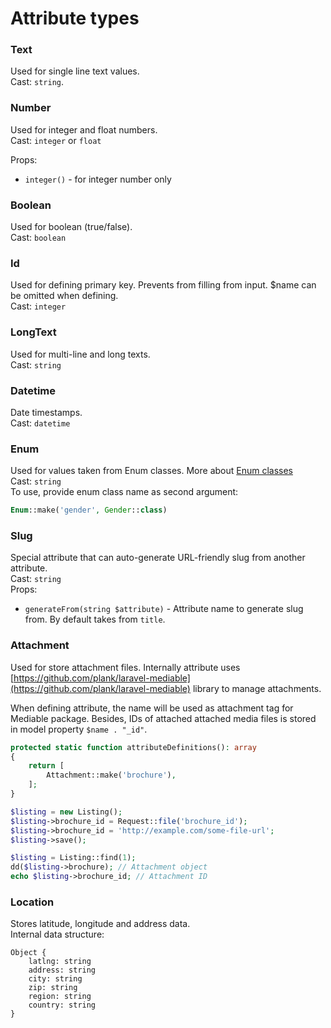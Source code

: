 # Attribute types

### Text

Used for single line text values.  
Cast: `string`.

### Number

Used for integer and float numbers.  
Cast: `integer` or `float`

Props:

* `integer()` - for integer number only

### Boolean

Used for boolean \(true/false\).  
Cast: `boolean`

### Id

Used for defining primary key. Prevents from filling from input. $name can be omitted when defining.  
Cast: `integer`

### LongText

Used for multi-line and long texts.  
Cast: `string`

### Datetime

Date timestamps.  
Cast: `datetime`

### Enum

Used for values taken from Enum classes. More about [Enum classes](https://artkonekt.github.io/enum/#/)  
Cast: `string`  
To use, provide enum class name as second argument:

```php
Enum::make('gender', Gender::class)
```

### Slug

Special attribute that can auto-generate URL-friendly slug from another attribute.  
Cast: `string`  
Props:

* `generateFrom(string $attribute)` - Attribute name to generate slug from. By default takes from `title`.

### Attachment

Used for store attachment files. Internally attribute uses [https://github.com/plank/laravel-mediable](https://github.com/plank/laravel-mediable) library to manage attachments.

When defining attribute, the name will be used as attachment tag for Mediable package. Besides, IDs of attached attached media files is stored in model property `$name . "_id"`.

```php
protected static function attributeDefinitions(): array
{
    return [
        Attachment::make('brochure'),
    ];
}

$listing = new Listing();
$listing->brochure_id = Request::file('brochure_id');
$listing->brochure_id = 'http://example.com/some-file-url';
$listing->save();

$listing = Listing::find(1);
dd($listing->brochure); // Attachment object
echo $listing->brochure_id; // Attachment ID
```

### Location

Stores latitude, longitude and address data.  
Internal data structure:

```text
Object {
    latlng: string
    address: string
    city: string
    zip: string
    region: string
    country: string
}
```


